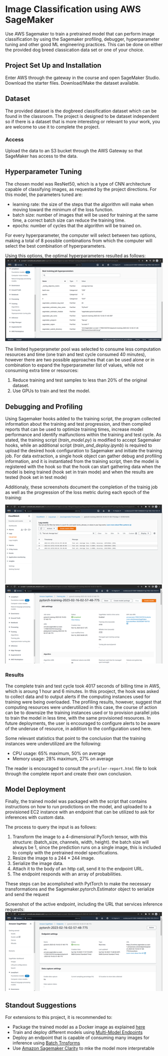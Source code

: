 # Image Classification using AWS SageMaker

Use AWS Sagemaker to train a pretrained model that can perform image classification by using the Sagemaker profiling, debugger, hyperparameter tuning and other good ML engineering practices. This can be done on either the provided dog breed classication data set or one of your choice.

## Project Set Up and Installation
Enter AWS through the gateway in the course and open SageMaker Studio. 
Download the starter files.
Download/Make the dataset available. 

## Dataset
The provided dataset is the dogbreed classification dataset which can be found in the classroom.
The project is designed to be dataset independent so if there is a dataset that is more interesting or relevant to your work, you are welcome to use it to complete the project.

### Access
Upload the data to an S3 bucket through the AWS Gateway so that SageMaker has access to the data. 

## Hyperparameter Tuning
The chosen model was ResNet50, which is a type of CNN architecture capable of classifying images, as requested by the project directions.
For this model, the parameters tuned are:

- learning rate: the size of the steps that the algorithm will make when moving toward the minimum of the loss function.
- batch size: number of images that will be used for training at the same time, a correct batch size can reduce the training time.
- epochs: number of cycles that the algorithm will be trained on.

For every hyperparameter, the computer will select between two options, making a total of 8 possible combinations from which the computer will select the best combination of hyperparameters. 

Using this options, the optimal hyperparameters resulted as follows:
![best_hyperparameters.png](https://github.com/mxPorf/deepLearning-SageMaker/blob/44066838d226f3ef3f4013abb1202e88d3dbe6a6/images/best_hyperparameters.png)

The limited hyperprameter pool was selected to consume less computation resources and time (one train and test cycle consumed 40 minutes), however there are two possible approaches that can be used alone or in combination to expand the hyperparameter list of values, while not consuming extra time or resources:
1. Reduce training and test samples to less than 20% of the original dataset.
2. Use GPUs to train and test the model.

## Debugging and Profiling
Using Sagemaker hooks added to the training script, the program collected information about the training and test progression, and then compiled reports that can be used to optimize training times, increase model performance and identify malfunctions within the training and test cycle.
As stated, the training script (_train_model.py_) is modified to accept Sagemaker hooks, while an additional script (_train_and_deploy.ipynb_) is required to upload the desired hook configuration to Sagemaker and initiate the training job.
For data extraction, a single hook object can gather debug and profiling information, and it is instantiated from the training script, then the model is registered with the hook so that the hook can start gathering data when the model is being trained (hook set in train mode) and when the results are tested (hook set in test mode)

Additionaly, these screenshots document the completion of the trainig job as well as the progression of the loss metric during each epoch of the training:

![test_logs.png](https://github.com/mxPorf/deepLearning-SageMaker/blob/44066838d226f3ef3f4013abb1202e88d3dbe6a6/images/test_logs.png)
![completed_training_job.png](https://github.com/mxPorf/deepLearning-SageMaker/blob/44066838d226f3ef3f4013abb1202e88d3dbe6a6/images/completed_training_job.png)

### Results
The complete train and test cycle took 4017 seconds of billing time in AWS, which is aroung 1 hour and 6 minutes.
In this prooject, the hook was asked to collect data and to output alerts if the computing instances used for training were being overloaded. The profiling results, however, suggest that computing resources were underutilized in this case, the course of action can be to downsize the training instances used or to provision parallel jobs to train the model in less time, with the same provisioned resources. In future deployments, the user is encouraged to configure alerts to be aware of the underuse of resource, in addition to the configuration used here.

Some relevant statistics that point to the conclusion that the training instances were underutilized are the following: 
- CPU usage: 65% maximum, 50% on average
- Memory usage: 28% maximum, 27% on average

The reader is encouraged to consult the `profiler-report.html` file to look through the complete report and create their own conclusion.

## Model Deployment
Finally, the trained model was packaged with the script that contains instructions on how to run prodictions on the model, and uploaded to a provisioned EC2 instance with an endpoint that can be utilized to ask for inferences with custom data.

The process to query the input is as follows:
1. Transform the image to a 4-dimensional PyTorch tensor, with this structure: (batch_size, channels, width, height).
the batch size will always be 1, since the prediction runs on a single image, this is included to comply with the pretrained model specifications.
2. Resize the image to a 244 * 244 image.
3. Serialize the image data.
4. Attach it to the body of an http call, send it to the endpoint URL.
5. The endpoint responds with an array of probabilities.

These steps can be acomplished with PytTorch to make the necessary transformations and the Sagemaker.pytorch.Estimator object to serialize and send the request

Screenshot of the active endpoint, including the URL that services inference requests:
![active_endpoint](https://github.com/mxPorf/deepLearning-SageMaker/blob/46bb804c01fd96cef52709422b2fe8bdeb5aaf1f/images/active_endpoint.png?raw=true)

## Standout Suggestions

For extensions to this project, it is recommended to:
- Package the trained model as a Docker image as explained [here](https://docs.aws.amazon.com/sagemaker/latest/dg/docker-containers.html)
- Train and deploy different models using [Multi-Model Endpoints](https://docs.aws.amazon.com/sagemaker/latest/dg/multi-model-endpoints.html)
- Deploy an endpoint that is capable of consuming many images for inference using [Batch Trnsforms](https://docs.aws.amazon.com/sagemaker/latest/dg/batch-transform.html)
- Use [Amazon Sagemaker Clarity](https://docs.aws.amazon.com/sagemaker/latest/dg/clarify-model-explainability.html) to mke the model more interpretable
